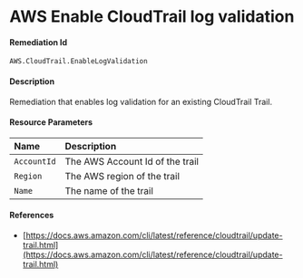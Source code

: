 # AWS Enable CloudTrail log validation

#### Remediation Id

`AWS.CloudTrail.EnableLogValidation`

#### Description

Remediation that enables log validation for an existing CloudTrail Trail.

#### Resource Parameters

| Name        | Description                     |
| :---------- | :------------------------------ |
| `AccountId` | The AWS Account Id of the trail |
| `Region`    | The AWS region of the trail     |
| `Name`      | The name of the trail           |

#### References

- [https://docs.aws.amazon.com/cli/latest/reference/cloudtrail/update-trail.html](https://docs.aws.amazon.com/cli/latest/reference/cloudtrail/update-trail.html)
